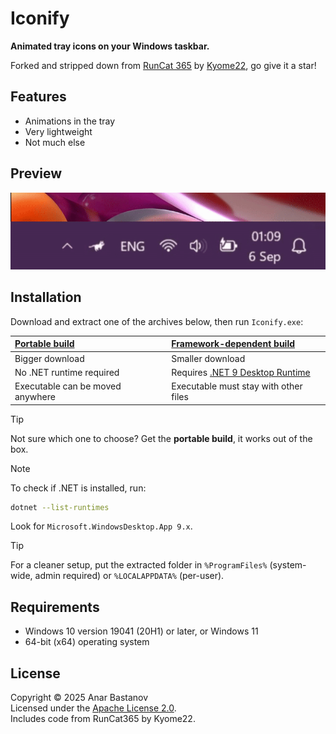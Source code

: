# Iconify

**Animated tray icons on your Windows taskbar.**

Forked and stripped down from [RunCat 365](https://github.com/Kyome22/RunCat365) by [Kyome22](https://github.com/Kyome22), go give it a star!

## Features

- Animations in the tray
- Very lightweight
- Not much else

## Preview

![Preview](/res/preview.gif)

## Installation

Download and extract one of the archives below, then run `Iconify.exe`:

| [Portable build](https://github.com/anar-bastanov/iconify/releases/latest/download/Iconify-portable-win-x64.zip) | [Framework-dependent build](https://github.com/anar-bastanov/iconify/releases/latest/download/Iconify-runtime-win-x64.zip) |
|:-|:-|
| Bigger download | Smaller download |
| No .NET runtime required | Requires [.NET 9 Desktop Runtime](https://dotnet.microsoft.com/download/dotnet/9.0) |
| Executable can be moved anywhere | Executable must stay with other files |

> [!TIP]
> Not sure which one to choose? Get the **portable build**, it works out of the box.

> [!NOTE]
> To check if .NET is installed, run:
> ```sh
> dotnet --list-runtimes
> ```
> Look for `Microsoft.WindowsDesktop.App 9.x`.

> [!TIP]
> For a cleaner setup, put the extracted folder in `%ProgramFiles%` (system-wide, admin required)  or `%LOCALAPPDATA%` (per-user).

## Requirements

- Windows 10 version 19041 (20H1) or later, or Windows 11
- 64-bit (x64) operating system

## License

Copyright &copy; 2025 Anar Bastanov  
Licensed under the [Apache License 2.0](http://www.apache.org/licenses/LICENSE-2.0).  
Includes code from RunCat365 by Kyome22.
